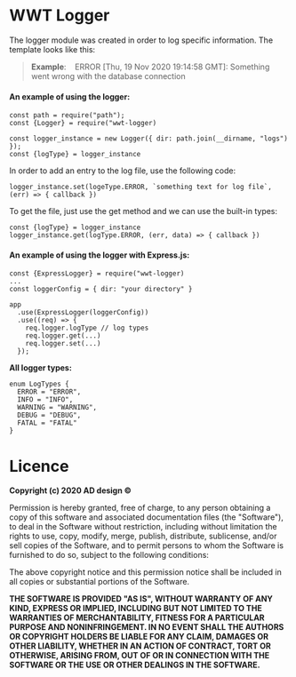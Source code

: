 # WWT Logger
The logger module was created in order to log specific information. The template looks like this:
>**Example**: 
>&nbsp;&nbsp;&nbsp;ERROR [Thu, 19 Nov 2020 19:14:58 GMT]: Something went wrong with the database connection

#### An example of using the logger: 
```
const path = require("path");
const {Logger} = require("wwt-logger)

const logger_instance = new Logger({ dir: path.join(__dirname, "logs") });
const {logType} = logger_instance
```
In order to add an entry to the log file, use the following code:
```
logger_instance.set(logeType.ERROR, `something text for log file`, (err) => { callback })
```
To get the file, just use the get method and we can use the built-in types: 
```
const {logType} = logger_instance
logger_instance.get(logType.ERROR, (err, data) => { callback })
```

#### An example of using the logger with Express.js: 

```
const {ExpressLogger} = require("wwt-logger)
...
const loggerConfig = { dir: "your directory" }

app
  .use(ExpressLogger(loggerConfig))
  .use((req) => {
    req.logger.logType // log types
    req.logger.get(...)
    req.logger.set(...)
  });
```

**All logger types:**
```
enum LogTypes {
  ERROR = "ERROR",
  INFO = "INFO",
  WARNING = "WARNING",
  DEBUG = "DEBUG",
  FATAL = "FATAL"
}
```

# Licence

**Copyright (c) 2020 AD design ©**

Permission is hereby granted, free of charge, to any person obtaining a copy
of this software and associated documentation files (the "Software"), to deal
in the Software without restriction, including without limitation the rights
to use, copy, modify, merge, publish, distribute, sublicense, and/or sell
copies of the Software, and to permit persons to whom the Software is
furnished to do so, subject to the following conditions:

The above copyright notice and this permission notice shall be included in all
copies or substantial portions of the Software.

**THE SOFTWARE IS PROVIDED "AS IS", WITHOUT WARRANTY OF ANY KIND, EXPRESS OR
IMPLIED, INCLUDING BUT NOT LIMITED TO THE WARRANTIES OF MERCHANTABILITY,
FITNESS FOR A PARTICULAR PURPOSE AND NONINFRINGEMENT. IN NO EVENT SHALL THE
AUTHORS OR COPYRIGHT HOLDERS BE LIABLE FOR ANY CLAIM, DAMAGES OR OTHER
LIABILITY, WHETHER IN AN ACTION OF CONTRACT, TORT OR OTHERWISE, ARISING FROM,
OUT OF OR IN CONNECTION WITH THE SOFTWARE OR THE USE OR OTHER DEALINGS IN THE
SOFTWARE.**
